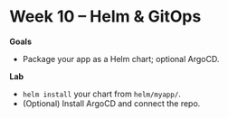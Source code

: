 # Week 10 – Helm & GitOps


**Goals**
- Package your app as a Helm chart; optional ArgoCD.

**Lab**
- `helm install` your chart from `helm/myapp/`.
- (Optional) Install ArgoCD and connect the repo.
